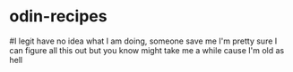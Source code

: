 # odin-recipes

#I legit have no idea what I am doing, someone save me
I'm pretty sure I can figure all this out but you know might take me a while cause I'm old as hell
    